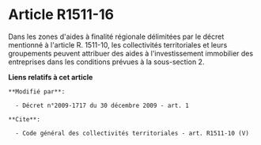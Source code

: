 # Article R1511-16

Dans les zones d'aides à finalité régionale délimitées par le décret mentionné à l'article R. 1511-10, les collectivités
territoriales et leurs groupements peuvent attribuer des aides à l'investissement immobilier des entreprises dans les
conditions prévues à la sous-section 2.

**Liens relatifs à cet article**

	**Modifié par**:

	  - Décret n°2009-1717 du 30 décembre 2009 - art. 1

	**Cite**:

	  - Code général des collectivités territoriales - art. R1511-10 (V)
